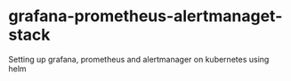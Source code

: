 # grafana-prometheus-alertmanaget-stack
Setting up grafana, prometheus and alertmanager on kubernetes using helm
